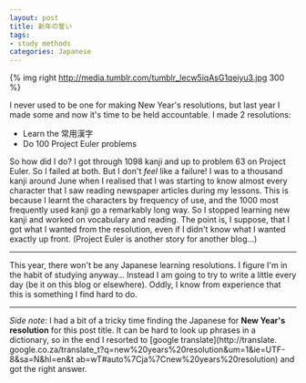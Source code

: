 ```yaml
---
layout: post
title: 新年の誓い
tags:
- study methods
categories: Japanese
---
```

{% img right http://media.tumblr.com/tumblr_lecw5iqAsG1qeiyu3.jpg 300 %}

I never used to be one for making New Year's resolutions, but last year I made
some and now it's time to be held accountable. I made 2 resolutions:

  * Learn the 常用漢字
  * Do 100 Project Euler problems

<!-- more -->
So how did I do? I got through 1098 kanji and up to problem 63 on Project
Euler. So I failed at both. But I don't _feel_ like a failure! I was to a
thousand kanji around June when I realised that I was starting to know almost
every character that I saw reading newspaper articles during my lessons. This
is because I learnt the characters by frequency of use, and the 1000 most
frequently used kanji go a remarkably long way. So I stopped learning new
kanji and worked on vocabulary and reading. The point is, I suppose, that I
got what I wanted from the resolution, even if I didn't know what I wanted
exactly up front. (Project Euler is another story for another blog…)

* * *

This year, there won't be any Japanese learning resolutions. I figure I'm in
the habit of studying anyway… Instead I am going to try to write a little
every day (be it on this blog or elsewhere). Oddly, I know from experience
that this is something I find hard to do.

* * *

_Side note:_ I had a bit of a tricky time finding the Japanese for **New
Year's resolution** for this post title. It can be hard to look up phrases in
a dictionary, so in the end I resorted to [google translate](http://translate.
google.co.za/translate_t?q=new%20years%20resolution&um=1&ie=UTF-8&sa=N&hl=en&t
ab=wT#auto%7Cja%7Cnew%20years%20resolution) and got the right answer.

